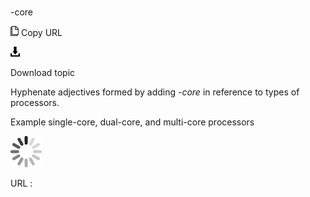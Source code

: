 # 

\-core

![Copy URL](media/dash-core/Copy.png)
Copy URL

![Download](media/dash-core/Download.png)

Download topic

Hyphenate adjectives formed by adding *-core* in reference to types of processors.

Example single-core, dual-core, and multi-core processors

![In progress](media/dash-core/activity-large.gif)

URL :
